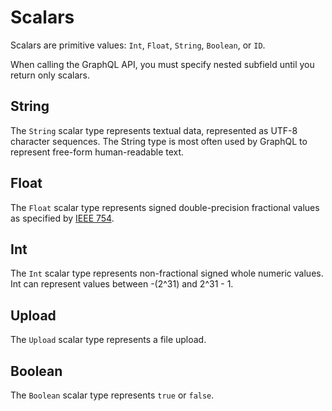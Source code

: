 # Scalars
Scalars are primitive values: `Int`, `Float`, `String`, `Boolean`, or `ID`.

When calling the GraphQL API, you must specify nested subfield until you return only scalars.

## String
The `String` scalar type represents textual data, represented as UTF-8 character sequences. The String type is most often used by GraphQL to represent free-form human-readable text.

## Float
The `Float` scalar type represents signed double-precision fractional values as specified by [IEEE 754](http://en.wikipedia.org/wiki/IEEE_floating_point). 

## Int
The `Int` scalar type represents non-fractional signed whole numeric values. Int can represent values between -(2^31) and 2^31 - 1. 

## Upload
The `Upload` scalar type represents a file upload.

## Boolean
The `Boolean` scalar type represents `true` or `false`.

